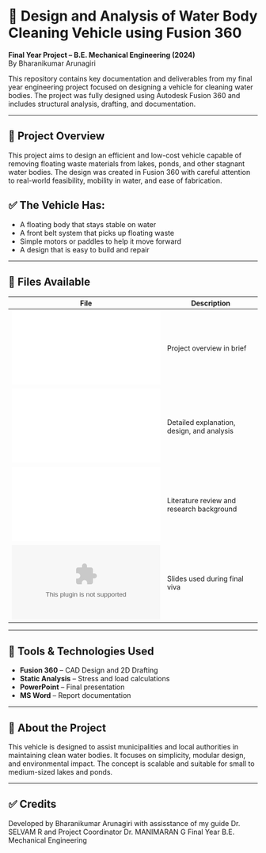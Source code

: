 # 🚜 Design and Analysis of Water Body Cleaning Vehicle using Fusion 360

**Final Year Project – B.E. Mechanical Engineering (2024)**  
By Bharanikumar Arunagiri

This repository contains key documentation and deliverables from my final year engineering project focused on designing a vehicle for cleaning water bodies. The project was fully designed using Autodesk Fusion 360 and includes structural analysis, drafting, and documentation.

---

## 📄 Project Overview

This project aims to design an efficient and low-cost vehicle capable of removing floating waste materials from lakes, ponds, and other stagnant water bodies. The design was created in Fusion 360 with careful attention to real-world feasibility, mobility in water, and ease of fabrication.

## ✅ The Vehicle Has:
- A floating body that stays stable on water  
- A front belt system that picks up floating waste  
- Simple motors or paddles to help it move forward  
- A design that is easy to build and repair

---

## 📁 Files Available

| File               | Description                       |
|--------------------|-----------------------------------|
| ![Abstract](./files/Abstract.pdf)             | Project overview in brief |
| ![Final Report](./files/report.pdf) | Detailed explanation, design, and analysis |
| ![Review Paper](./files/reviewpaper.pdf)       | Literature review and research background |
| ![Presentation](./files/PPT.pptx) | Slides used during final viva |

---

## 🧰 Tools & Technologies Used

- **Fusion 360** – CAD Design and 2D Drafting  
- **Static Analysis** – Stress and load calculations  
- **PowerPoint** – Final presentation  
- **MS Word** – Report documentation

---

## 📌 About the Project

This vehicle is designed to assist municipalities and local authorities in maintaining clean water bodies. It focuses on simplicity, modular design, and environmental impact. The concept is scalable and suitable for small to medium-sized lakes and ponds.

---

## ✅ Credits

Developed by Bharanikumar Arunagiri with assisstance of my guide Dr. SELVAM R and Project Coordinator Dr. MANIMARAN G
Final Year B.E. Mechanical Engineering

